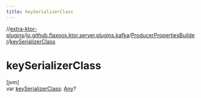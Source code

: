 ```yaml
---
title: keySerializerClass
---
```


//[extra-ktor-plugins](../../../index.md)/[io.github.flaxoos.ktor.server.plugins.kafka](../index.md)/[ProducerPropertiesBuilder](index.md)/[keySerializerClass](key-serializer-class.md)

# keySerializerClass

[jvm]\
var [keySerializerClass](key-serializer-class.md): [Any](https://kotlinlang.org/api/latest/jvm/stdlib/kotlin/-any/index.md)?




